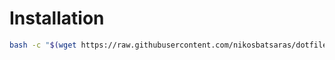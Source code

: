 # Installation
```bash
bash -c "$(wget https://raw.githubusercontent.com/nikosbatsaras/dotfiles/master/git/install.sh -O -)"
```
